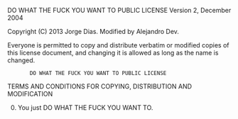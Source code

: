 DO WHAT THE FUCK YOU WANT TO PUBLIC LICENSE
                   Version 2, December 2004

Copyright (C) 2013 Jorge Dias.
Modified by Alejandro Dev.

Everyone is permitted to copy and distribute verbatim or modified
copies of this license document, and changing it is allowed as long
as the name is changed.

           DO WHAT THE FUCK YOU WANT TO PUBLIC LICENSE
  TERMS AND CONDITIONS FOR COPYING, DISTRIBUTION AND MODIFICATION

 0. You just DO WHAT THE FUCK YOU WANT TO.
